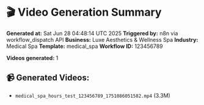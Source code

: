 # 🎬 Video Generation Summary

**Generated at:** Sat Jun 28 04:48:14 UTC 2025
**Triggered by:** n8n via workflow_dispatch API
**Business:** Luxe Aesthetics & Wellness Spa
**Industry:** Medical Spa
**Template:** medical_spa
**Workflow ID:** 123456789

**Videos generated:** 1

## 📹 Generated Videos:
- `medical_spa_hours_test_123456789_1751086051582.mp4` (3.3M)

